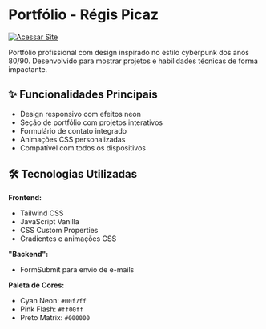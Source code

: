 # Portfólio - Régis Picaz

[![Acessar Site](https://img.shields.io/badge/-ACESSAR_PORTFÓLIO-00f7ff?style=flat-square)](https://regispicaz.github.io/)

Portfólio profissional com design inspirado no estilo cyberpunk dos anos 80/90. Desenvolvido para mostrar projetos e habilidades técnicas de forma impactante.

## ✨ Funcionalidades Principais
- Design responsivo com efeitos neon
- Seção de portfólio com projetos interativos
- Formulário de contato integrado
- Animações CSS personalizadas
- Compatível com todos os dispositivos

## 🛠 Tecnologias Utilizadas
**Frontend:**
- Tailwind CSS
- JavaScript Vanilla
- CSS Custom Properties
- Gradientes e animações CSS

**"Backend":**
- FormSubmit para envio de e-mails

**Paleta de Cores:**
- Cyan Neon: `#00f7ff`
- Pink Flash: `#ff00ff`
- Preto Matrix: `#000000`
